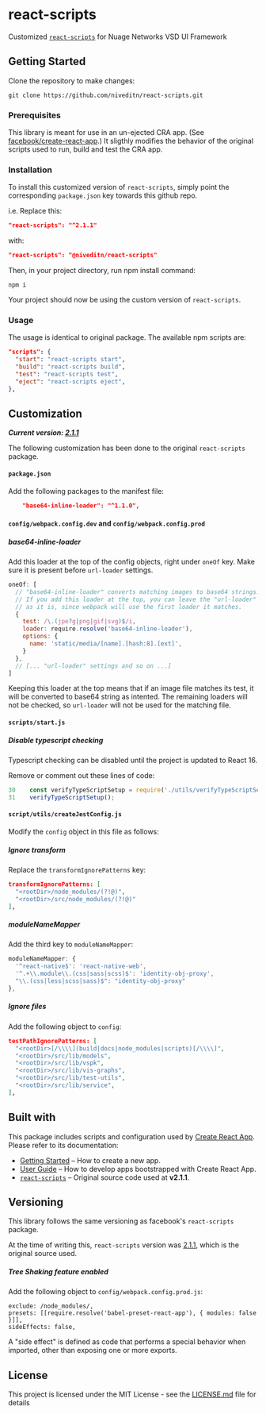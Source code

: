 # react-scripts

Customized [`react-scripts`](https://github.com/facebook/create-react-app/tree/master/packages/react-scripts) for Nuage Networks VSD UI Framework

## Getting Started

Clone the repository to make changes:

```
git clone https://github.com/niveditn/react-scripts.git
```

### Prerequisites

This library is meant for use in an un-ejected CRA app. (See [facebook/create-react-app](https://github.com/facebook/create-react-app).) It sligthly modifies the behavior of the original scripts used to run, build and test the CRA app.

### Installation

To install this customized version of `react-scripts`, simply point the corresponding `package.json` key towards this github repo.

i.e. Replace this:

```json
"react-scripts": "^2.1.1"
```

with:

```json
"react-scripts": "@niveditn/react-scripts"
```

Then, in your project directory, run npm install command:

```
npm i
```

Your project should now be using the custom version of `react-scripts`.

### Usage

The usage is identical to original package. The available npm scripts are:

```json
"scripts": {
  "start": "react-scripts start",
  "build": "react-scripts build",
  "test": "react-scripts test",
  "eject": "react-scripts eject",
},
```

## Customization

_**Current version: [2.1.1](https://github.com/facebook/create-react-app/tree/v2.1.1/packages/react-scripts)**_

The following customization has been done to the original `react-scripts` package.

#### `package.json`

Add the following packages to the manifest file:

```json
    "base64-inline-loader": "^1.1.0",
```

#### `config/webpack.config.dev` and `config/webpack.config.prod`

##### base64-inline-loader

Add this loader at the top of the config objects, right under `oneOf` key. Make sure it is present before `url-loader` settings.

```javascript
oneOf: [
  // "base64-inline-loader" converts matching images to base64 strings.
  // If you add this loader at the top, you can leave the "url-loader"
  // as it is, since webpack will use the first loader it matches.
  {
    test: /\.(jpe?g|png|gif|svg)$/i,
    loader: require.resolve('base64-inline-loader'),
    options: {
      name: 'static/media/[name].[hash:8].[ext]',
    }
  },
  // [... "url-loader" settings and so on ...]
]
```

Keeping this loader at the top means that if an image file matches its test, it will be converted to base64 string as intented. The remaining loaders will not be checked, so `url-loader` will not be used for the matching file.

#### `scripts/start.js`

##### Disable typescript checking

Typescript checking can be disabled until the project is updated to React 16.

Remove or comment out these lines of code:

```javascript
30    const verifyTypeScriptSetup = require('./utils/verifyTypeScriptSetup');
31    verifyTypeScriptSetup();
```

#### `script/utils/createJestConfig.js`

Modify the `config` object in this file as follows:

##### Ignore transform

Replace the `transformIgnorePatterns` key:

```json
transformIgnorePatterns: [
  "<rootDir>/node_modules/(?!@)",
  "<rootDir>/src/node_modules/(?!@)"
],
```

##### moduleNameMapper

Add the third key to `moduleNameMapper`:

```javascript
moduleNameMapper: {
  '^react-native$': 'react-native-web',
  '^.+\\.module\\.(css|sass|scss)$': 'identity-obj-proxy',
  "\\.(css|less|scss|sass)$": "identity-obj-proxy"
},
```

##### Ignore files

Add the following object to `config`:

```json
testPathIgnorePatterns: [
  "<rootDir>[/\\\\](build|docs|node_modules|scripts)[/\\\\]",
  "<rootDir>/src/lib/models",
  "<rootDir>/src/lib/vspk",
  "<rootDir>/src/lib/vis-graphs",
  "<rootDir>/src/lib/test-utils",
  "<rootDir>/src/lib/service",
],
```

## Built with

This package includes scripts and configuration used by [Create React App](https://github.com/facebook/create-react-app).<br>
Please refer to its documentation:

- [Getting Started](https://github.com/facebook/create-react-app/blob/master/README.md#getting-started) – How to create a new app.
- [User Guide](https://github.com/facebook/create-react-app/blob/master/packages/react-scripts/template/README.md) – How to develop apps bootstrapped with Create React App.
- [`react-scripts`](https://github.com/facebook/create-react-app/tree/v2.1.1/packages/react-scripts) – Original source code used at **v2.1.1**.

## Versioning

This library follows the same versioning as facebook's `react-scripts` package.

At the time of writing this, `react-scripts` version was [2.1.1](https://github.com/facebook/create-react-app/tree/v2.1.1/packages/react-scripts), which is the original source used.

##### Tree Shaking feature enabled

Add the following object to `config/webpack.config.prod.js`:

```
exclude: /node_modules/,
presets: [[require.resolve('babel-preset-react-app'), { modules: false }]],
sideEffects: false,
```

A "side effect" is defined as code that performs a special behavior when imported, other than exposing one or more exports.

## License

This project is licensed under the MIT License - see the [LICENSE.md](LICENSE.md) file for details
